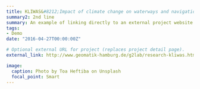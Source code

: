 ```yaml
---
title: KLIWAS&#8212;Impact of climate change on waterways and navigation
summary2: 2nd line
summary: An example of linking directly to an external project website using "external_link".
tags:
- Demo
date: "2016-04-27T00:00:00Z"

# Optional external URL for project (replaces project detail page).
external_link: http://www.geomatik-hamburg.de/g2lab/research-kliwas.html

image:
  caption: Photo by Toa Heftiba on Unsplash
  focal_point: Smart
---
```

